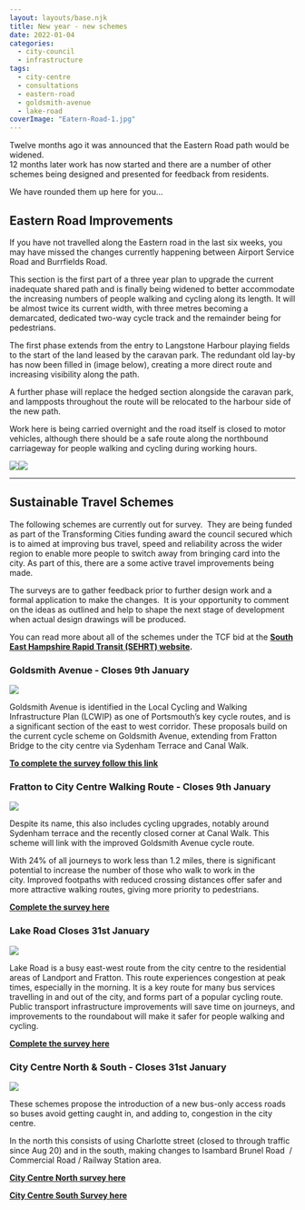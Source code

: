```yaml
---
layout: layouts/base.njk
title: New year - new schemes
date: 2022-01-04
categories: 
  - city-council
  - infrastructure
tags: 
  - city-centre
  - consultations
  - eastern-road
  - goldsmith-avenue
  - lake-road
coverImage: "Eatern-Road-1.jpg"
---
```


Twelve months ago it was announced that the Eastern Road path would be widened.  
12 months later work has now started and there are a number of other schemes being designed and presented for feedback from residents.

We have rounded them up here for you…

## Eastern Road Improvements

If you have not travelled along the Eastern road in the last six weeks, you may have missed the changes currently happening between Airport Service Road and Burrfields Road.  
  
This section is the first part of a three year plan to upgrade the current inadequate shared path and is finally being widened to better accommodate the increasing numbers of people walking and cycling along its length. It will be almost twice its current width, with three metres becoming a demarcated, dedicated two-way cycle track and the remainder being for pedestrians.  
  
The first phase extends from the entry to Langstone Harbour playing fields to the start of the land leased by the caravan park. The redundant old lay-by has now been filled in (image below), creating a more direct route and increasing visibility along the path.  
  
A further phase will replace the hedged section alongside the caravan park, and lampposts throughout the route will be relocated to the harbour side of the new path.  
  
Work here is being carried overnight and the road itself is closed to motor vehicles, although there should be a safe route along the northbound carriageway for people walking and cycling during working hours.  
  
![](images/Eatern-Road-3.jpg)![](images/Eastern-Road-2.jpg)

* * *

## Sustainable Travel Schemes

The following schemes are currently out for survey.  They are being funded as part of the Transforming Cities funding award the council secured which is to aimed at improving bus travel, speed and reliability across the wider region to enable more people to switch away from bringing card into the city. As part of this, there are a some active travel improvements being made.  
  
The surveys are to gather feedback prior to further design work and a formal application to make the changes.  It is your opportunity to comment on the ideas as outlined and help to shape the next stage of development when actual design drawings will be produced.  
  
You can read more about all of the schemes under the TCF bid at the **[South East Hampshire Rapid Transit (SEHRT) website](https://www.sehrt.org.uk/schemes/).**

### Goldsmith Avenue - Closes 9th January

![](images/Goldsmith-1024x403.jpg)

Goldsmith Avenue is identified in the Local Cycling and Walking Infrastructure Plan (LCWIP) as one of Portsmouth’s key cycle routes, and is a significant section of the east to west corridor. These proposals build on the current cycle scheme on Goldsmith Avenue, extending from Fratton Bridge to the city centre via Sydenham Terrace and Canal Walk.

[**To complete the survey follow this link**](https://www.sehrt.org.uk/schemes/goldsmith-avenue-cycling/)

### Fratton to City Centre Walking Route - Closes 9th January

![](images/Somers-Road.jpg)

Despite its name, this also includes cycling upgrades, notably around Sydenham terrace and the recently closed corner at Canal Walk. This scheme will link with the improved Goldsmith Avenue cycle route.  
  
With 24% of all journeys to work less than 1.2 miles, there is significant potential to increase the number of those who walk to work in the city. Improved footpaths with reduced crossing distances offer safer and more attractive walking routes, giving more priority to pedestrians. 

[**Complete the survey here**](https://www.sehrt.org.uk/schemes/fratton-bridge-walking/)

### Lake Road Closes 31st January

![](images/Lake-Road.jpg)

Lake Road is a busy east-west route from the city centre to the residential areas of Landport and Fratton. This route experiences congestion at peak times, especially in the morning. It is a key route for many bus services travelling in and out of the city, and forms part of a popular cycling route. Public transport infrastructure improvements will save time on journeys, and improvements to the roundabout will make it safer for people walking and cycling.

[**Complete the survey here**](https://www.sehrt.org.uk/schemes/lake-road/)

### City Centre North & South - Closes 31st January

![](images/Station-Street-1024x380.jpg)

These schemes propose the introduction of a new bus-only access roads so buses avoid getting caught in, and adding to, congestion in the city centre.

In the north this consists of using Charlotte street (closed to through traffic since Aug 20) and in the south, making changes to Isambard Brunel Road  / Commercial Road / Railway Station area.  

[**City Centre North survey here**](https://www.sehrt.org.uk/schemes/public-transport-infrastructure-city-centre-north/)

[**City Centre South Survey here**](https://www.sehrt.org.uk/schemes/public-transport-infrastructure-city-centre-south/)

